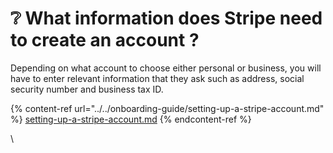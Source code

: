 # ❔ What information does Stripe need to create an account ?

Depending on what account to choose either personal or business, you will have to enter relevant information that they ask such as address, social security number and business tax ID.

{% content-ref url="../../onboarding-guide/setting-up-a-stripe-account.md" %}
[setting-up-a-stripe-account.md](../../onboarding-guide/setting-up-a-stripe-account.md)
{% endcontent-ref %}

\
